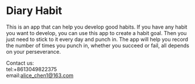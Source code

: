 # Diary Habit
  This is an app that can help you develop good habits. If you have any habit you want to develop, you can use this app to create a habit goal. Then you just need to stick to it every day and punch in. The app will help you record the number of times you punch in, whether you succeed or fail, all depends on your perseverance.  
  
  Contact us:  
  tel:+8613049822375  
  email:alice_chen1@163.com
